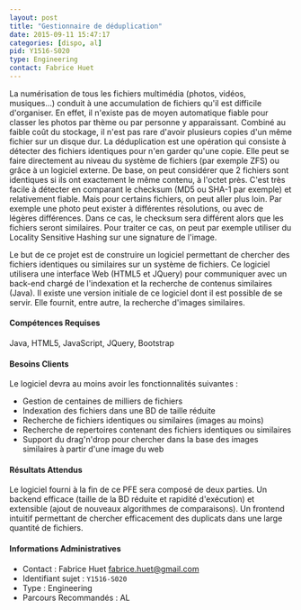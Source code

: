 ```yaml
---
layout: post
title: "Gestionnaire de déduplication"
date: 2015-09-11 15:47:17
categories: [dispo, al]
pid: Y1516-S020
type: Engineering
contact: Fabrice Huet
---
```

       
 La numérisation de tous les fichiers multimédia (photos, vidéos, musiques...) conduit à une accumulation de fichiers qu'il est difficile d'organiser. En effet, il n'existe pas de moyen automatique fiable pour classer les photos par thème ou par personne y apparaissant. Combiné au faible coût du stockage, il n'est pas rare d'avoir plusieurs copies d'un même fichier sur un disque dur. La déduplication est une opération qui consiste à détecter des fichiers identiques pour n'en garder qu'une copie. Elle peut se faire directement au niveau du système de fichiers (par exemple ZFS) ou grâce à un logiciel externe. De base, on peut considérer que 2 fichiers sont identiques si ils ont  exactement le même contenu, à l'octet près. C'est très facile à détecter en comparant le checksum (MD5 ou SHA-1 par exemple) et relativement fiable. Mais pour certains fichiers, on peut aller plus loin. Par exemple une photo peut exister à différentes résolutions, ou avec de légères différences. Dans ce cas, le checksum sera différent alors que les fichiers seront similaires. Pour traiter ce cas, on peut par exemple utiliser du Locality Sensitive Hashing sur une signature de l'image.

Le but de ce projet est de construire un logiciel permettant de chercher des fichiers identiques ou similaires sur un système de fichiers. Ce logiciel utilisera une interface Web (HTML5 et JQuery) pour communiquer avec un back-end chargé de l'indexation et la recherche de contenus similaires (Java). Il existe une version initiale de ce logiciel dont il est possible de se servir. Elle fournit, entre autre, la recherche d'images similaires.

#### Compétences Requises
Java, HTML5, JavaScript, JQuery, Bootstrap


#### Besoins Clients
Le logiciel devra au moins avoir les fonctionnalités suivantes :
- Gestion de centaines de milliers de fichiers
- Indexation des fichiers dans une BD de taille réduite
- Recherche de fichiers identiques ou similaires (images au moins)
- Recherche de repertoires contenant des fichiers identiques ou similaires
- Support du drag'n'drop pour chercher dans la base des images similaires à partir d'une image du web

#### Résultats Attendus
Le logiciel fourni à la fin de ce PFE sera composé de deux parties. Un backend efficace (taille de la BD réduite et rapidité d'exécution) et extensible (ajout de nouveaux algorithmes de comparaisons). Un frontend intuitif permettant de chercher efficacement des duplicats dans une large quantité de fichiers. 
     

#### Informations Administratives
  * Contact : Fabrice Huet <fabrice.huet@gmail.com>
  * Identifiant sujet : `Y1516-S020`
  * Type : Engineering
  * Parcours Recommandés : AL
     